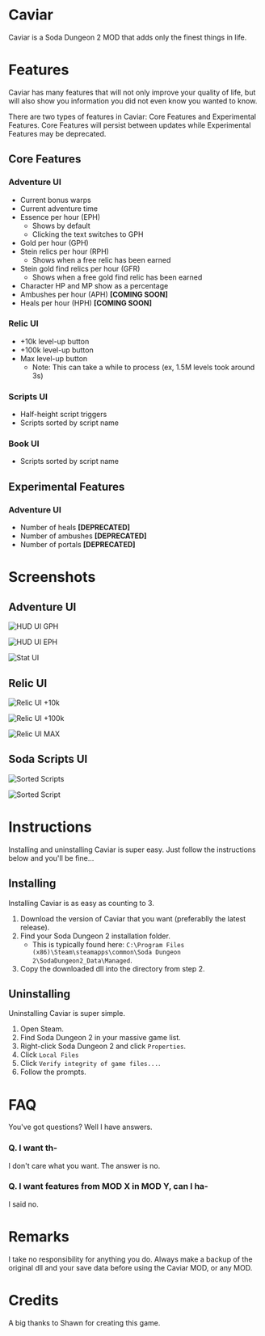 # Caviar

Caviar is a Soda Dungeon 2 MOD that adds only the finest things in life.

# Features

Caviar has many features that will not only improve your quality of life, but will also show you information you did not even know you wanted to know.

There are two types of features in Caviar: Core Features and Experimental Features. Core Features will persist between updates while Experimental Features may be deprecated.

## Core Features

### Adventure UI

- Current bonus warps
- Current adventure time
- Essence per hour (EPH)
  - Shows by default
  - Clicking the text switches to GPH
- Gold per hour (GPH)
- Stein relics per hour (RPH)
  - Shows when a free relic has been earned
- Stein gold find relics per hour (GFR)
  - Shows when a free gold find relic has been earned
- Character HP and MP show as a percentage
- Ambushes per hour (APH) **[COMING SOON]**
- Heals per hour (HPH) **[COMING SOON]**

### Relic UI

- +10k level-up button
- +100k level-up button
- Max level-up button
  - Note: This can take a while to process (ex, 1.5M levels took around 3s)

### Scripts UI

- Half-height script triggers
- Scripts sorted by script name

### Book UI

- Scripts sorted by script name

## Experimental Features

### Adventure UI

- Number of heals **[DEPRECATED]**
- Number of ambushes **[DEPRECATED]**
- Number of portals **[DEPRECATED]**

# Screenshots

## Adventure UI

![HUD UI GPH](images/hud-ui-eph.png)

![HUD UI EPH](images/hud-ui-gph.png)

![Stat UI](images/stat-ui.png)

## Relic UI

![Relic UI +10k](images/relic-ui-10k.png)

![Relic UI +100k](images/relic-ui-100k.png)

![Relic UI MAX](images/relic-ui-max.png)

## Soda Scripts UI

![Sorted Scripts](images/soda-scripts-sorted.png)

![Sorted Script](images/soda-script-half-height.png)

# Instructions

Installing and uninstalling Caviar is super easy. Just follow the instructions below and you'll be fine...

## Installing

Installing Caviar is as easy as counting to 3.

1) Download the version of Caviar that you want (preferablly the latest release).
2) Find your Soda Dungeon 2 installation folder.
   - This is typically found here: `C:\Program Files (x86)\Steam\steamapps\common\Soda Dungeon 2\SodaDungeon2_Data\Managed`.
3) Copy the downloaded dll into the directory from step 2.

## Uninstalling

Uninstalling Caviar is super simple.

1) Open Steam.
2) Find Soda Dungeon 2 in your massive game list.
3) Right-click Soda Dungeon 2 and click `Properties`.
4) Click `Local Files`
5) Click `Verify integrity of game files...`.
6) Follow the prompts.

# FAQ

You've got questions? Well I have answers.

### Q. I want th-

I don't care what you want. The answer is no.

### Q. I want features from MOD X in MOD Y, can I ha-

I said no.

# Remarks

I take no responsibility for anything you do. Always make a backup of the original dll and your save data before using the Caviar MOD, or any MOD.

# Credits

A big thanks to Shawn for creating this game.